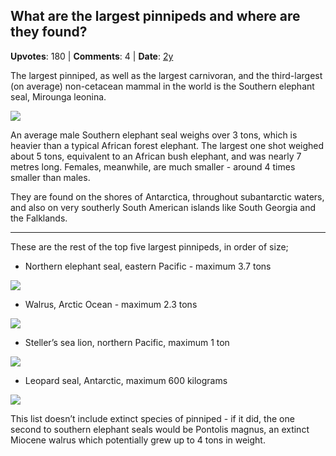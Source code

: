 ## What are the largest pinnipeds and where are they found?
    
**Upvotes**: 180 | **Comments**: 4 | **Date**: [2y](https://www.quora.com/What-are-the-largest-pinnipeds-and-where-are-they-found/answer/Gary-Meaney)

The largest pinniped, as well as the largest carnivoran, and the third-largest (on average) non-cetacean mammal in the world is the Southern elephant seal, Mirounga leonina.

![](https://qph.fs.quoracdn.net/main-qimg-95ec0b91c2080f438f2cb0d0f8f6ab93-lq)

An average male Southern elephant seal weighs over 3 tons, which is heavier than a typical African forest elephant. The largest one shot weighed about 5 tons, equivalent to an African bush elephant, and was nearly 7 metres long. Females, meanwhile, are much smaller - around 4 times smaller than males.

They are found on the shores of Antarctica, throughout subantarctic waters, and also on very southerly South American islands like South Georgia and the Falklands.

* * *

These are the rest of the top five largest pinnipeds, in order of size;

*   Northern elephant seal, eastern Pacific - maximum 3.7 tons

![](https://qph.fs.quoracdn.net/main-qimg-c22467245d39000069f9ca91d4762f08-lq)

*   Walrus, Arctic Ocean - maximum 2.3 tons

![](https://qph.fs.quoracdn.net/main-qimg-1ee8c2080c8a34170399ae78a701078d-lq)

*   Steller’s sea lion, northern Pacific, maximum 1 ton

![](https://qph.fs.quoracdn.net/main-qimg-f806794a8864956c4217e8dbef1bf6d3-lq)

*   Leopard seal, Antarctic, maximum 600 kilograms

![](https://qph.fs.quoracdn.net/main-qimg-eaf7c5e2032d0378242216cfb9c5380c-lq)

This list doesn’t include extinct species of pinniped - if it did, the one second to southern elephant seals would be Pontolis magnus, an extinct Miocene walrus which potentially grew up to 4 tons in weight.

